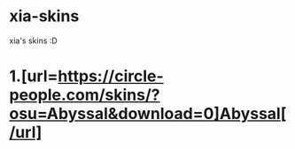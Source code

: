 # xia-skins
xia's skins :D

# 1.[url=https://circle-people.com/skins/?osu=Abyssal&download=0]Abyssal[/url]
